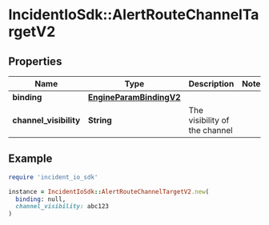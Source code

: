 # IncidentIoSdk::AlertRouteChannelTargetV2

## Properties

| Name | Type | Description | Notes |
| ---- | ---- | ----------- | ----- |
| **binding** | [**EngineParamBindingV2**](EngineParamBindingV2.md) |  |  |
| **channel_visibility** | **String** | The visibility of the channel |  |

## Example

```ruby
require 'incident_io_sdk'

instance = IncidentIoSdk::AlertRouteChannelTargetV2.new(
  binding: null,
  channel_visibility: abc123
)
```

